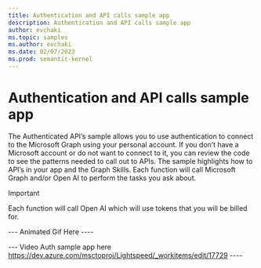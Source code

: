 ```yaml
---
title: Authentication and API calls sample app
description: Authentication and API calls sample app
author: evchaki
ms.topic: samples
ms.author: evchaki
ms.date: 02/07/2023
ms.prod: semantic-kernel
---
```

# Authentication and API calls sample app
The Authenticated API’s sample allows you to use authentication to connect to the Microsoft Graph using your personal account. If you don’t have a Microsoft account or do not want to connect to it, you can review the code to see the patterns needed to call out to APIs.  The sample highlights how to API’s in your app and the Graph Skills.  Each function will call Microsoft Graph and/or Open AI to perform the tasks you ask about. 



> [!IMPORTANT]
> Each function will call Open AI which will use tokens that you will be billed for. 

--- Animated Gif Here ----

--- Video Auth sample app here https://dev.azure.com/msctoproj/Lightspeed/_workitems/edit/17729 ----
